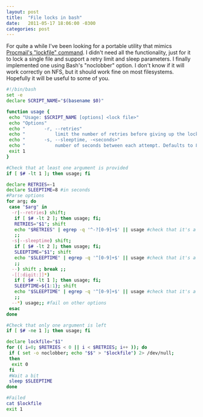 ```yaml
---
layout: post
title:  "File locks in bash"
date:   2011-05-17 18:06:00 -0300
categories: post
---
```


For quite a while I've been looking for a portable utility that mimics [Procmail's "lockfile" command](http://www.linuxmanpages.com/man1/lockfile.1.php). I didn't need all the functionality, just for it to lock a single file and support a retry limit and sleep parameters.
I finally implemented one using Bash's "noclobber" option. I don't know if it will work correctly on NFS, but it should work fine on most filesystems. Hopefully it will be useful to some of you.

```sh
#!/bin/bash
set -e
declare SCRIPT_NAME="$(basename $0)"

function usage {
 echo "Usage: $SCRIPT_NAME [options] <lock file>"
 echo "Options"
 echo "       -r, --retries"
 echo "           limit the number of retries before giving up the lock."
 echo "       -s, --sleeptime, -<seconds>"
 echo "           number of seconds between each attempt. Defaults to 8 seconds."
 exit 1
}

#Check that at least one argument is provided
if [ $# -lt 1 ]; then usage; fi

declare RETRIES=-1
declare SLEEPTIME=8 #in seconds
#Parse options
for arg; do
 case "$arg" in
  -r|--retries) shift; 
   if [ $# -lt 2 ]; then usage; fi; 
   RETRIES="$1"; shift 
   echo "$RETRIES" | egrep -q '^-?[0-9]+$' || usage #check that it's a number
   ;;
  -s|--sleeptime) shift; 
   if [ $# -lt 2 ]; then usage; fi; 
   SLEEPTIME="$1"; shift 
   echo "$SLEEPTIME" | egrep -q '^[0-9]+$' || usage #check that it's a number
   ;;
  --) shift ; break ;;
  -[[:digit:]]*) 
   if [ $# -lt 1 ]; then usage; fi; 
   SLEEPTIME=${1:1}; shift
   echo "$SLEEPTIME" | egrep -q '^[0-9]+$' || usage #check that it's a number
   ;;
  --*) usage;; #fail on other options
 esac
done

#Check that only one argument is left
if [ $# -ne 1 ]; then usage; fi

declare lockfile="$1"
for (( i=0; $RETRIES < 0 || i < $RETRIES; i++ )); do
 if ( set -o noclobber; echo "$$" > "$lockfile") 2> /dev/null; 
 then
  exit 0
 fi
 #Wait a bit
 sleep $SLEEPTIME
done

#Failed
cat $lockfile
exit 1
```
